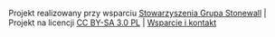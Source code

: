 Projekt realizowany przy wsparciu [Stowarzyszenia Grupa Stonewall](https://grupa-stonewall.pl/) | Projekt na licencji [CC BY-SA 3.0 PL](/strony/licencja) | [Wsparcie i kontakt](/strony/wsparcie-projektu)
